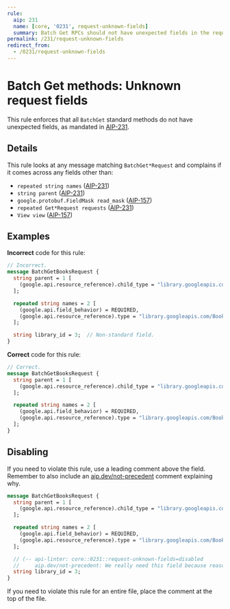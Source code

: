 ```yaml
---
rule:
  aip: 231
  name: [core, '0231', request-unknown-fields]
  summary: Batch Get RPCs should not have unexpected fields in the request.
permalink: /231/request-unknown-fields
redirect_from:
  - /0231/request-unknown-fields
---
```


# Batch Get methods: Unknown request fields

This rule enforces that all `BatchGet` standard methods do not have unexpected
fields, as mandated in [AIP-231][].

## Details

This rule looks at any message matching `BatchGet*Request` and complains if it comes
across any fields other than:

- `repeated string names` ([AIP-231][])
- `string parent` ([AIP-231][])
- `google.protobuf.FieldMask read_mask` ([AIP-157][])
- `repeated Get*Request requests` ([AIP-231][])
- `View view` ([AIP-157][])

## Examples

**Incorrect** code for this rule:

```proto
// Incorrect.
message BatchGetBooksRequest {
  string parent = 1 [
    (google.api.resource_reference).child_type = "library.googleapis.com/Book"
  ];

  repeated string names = 2 [
    (google.api.field_behavior) = REQUIRED,
    (google.api.resource_reference).type = "library.googleapis.com/Book"
  ];

  string library_id = 3;  // Non-standard field.
}
```

**Correct** code for this rule:

```proto
// Correct.
message BatchGetBooksRequest {
  string parent = 1 [
    (google.api.resource_reference).child_type = "library.googleapis.com/Book"
  ];

  repeated string names = 2 [
    (google.api.field_behavior) = REQUIRED,
    (google.api.resource_reference).type = "library.googleapis.com/Book"
  ];
}
```

## Disabling

If you need to violate this rule, use a leading comment above the field.
Remember to also include an [aip.dev/not-precedent][] comment explaining why.

```proto
message BatchGetBooksRequest {
  string parent = 1 [
    (google.api.resource_reference).child_type = "library.googleapis.com/Book"
  ];

  repeated string names = 2 [
    (google.api.field_behavior) = REQUIRED,
    (google.api.resource_reference).type = "library.googleapis.com/Book"
  ];

  // (-- api-linter: core::0231::request-unknown-fields=disabled
  //     aip.dev/not-precedent: We really need this field because reasons. --)
  string library_id = 3;
}
```

If you need to violate this rule for an entire file, place the comment at the
top of the file.

[aip-157]: https://aip.dev/157
[aip-231]: https://aip.dev/231
[aip.dev/not-precedent]: https://aip.dev/not-precedent
